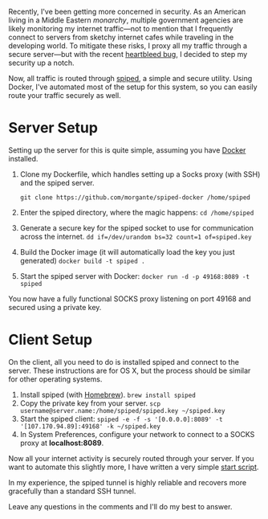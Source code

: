 Recently, I've been getting more concerned in security. As an American living in a Middle Eastern *monarchy*, multiple government agencies are likely monitoring my internet traffic—not to mention that I frequently connect to servers from sketchy internet cafes while traveling in the developing world. To mitigate these risks, I proxy all my traffic through a secure server—but with the recent [heartbleed bug](http://www.vox.com/2014/4/8/5593654/heartbleed-explainer-big-new-web-security-flaw-compromise-privacy), I decided to step my security up a notch.

Now, all traffic is routed through [spiped](http://www.tarsnap.com/spiped.html), a simple and secure utility. Using Docker, I've automated most of the setup for this system, so you can easily route your traffic securely as well.

# Server Setup
Setting up the server for this is quite simple, assuming you have [Docker](http://docker.io) installed.

1. Clone my Dockerfile, which handles setting up a Socks proxy (with SSH) and the spiped server.

	```git clone https://github.com/morgante/spiped-docker /home/spiped```
2. Enter the spiped directory, where the magic happens:
	```cd /home/spiped```
3. Generate a secure key for the spiped socket to use for communication across the internet.
	```dd if=/dev/urandom bs=32 count=1 of=spiped.key```
4. Build the Docker image (it will automatically load the key you just generated)
	```docker build -t spiped .```
5. Start the spiped server with Docker:
	```docker run -d -p 49168:8089 -t spiped```

You now have a fully functional SOCKS proxy listening on port 49168 and secured using a private key.

# Client Setup
On the client, all you need to do is installed spiped and connect to the server. These instructions are for OS X, but the process should be similar for other operating systems.

1. Install spiped (with [Homebrew](http://brew.sh)).
	```brew install spiped```
2. Copy the private key from your server.
	```scp username@server.name:/home/spiped/spiped.key ~/spiped.key```
3. Start the spiped client:
	```spiped -e -f -s '[0.0.0.0]:8089' -t '[107.170.94.89]:49168' -k ~/spiped.key```
4. In System Preferences, configure your network to connect to a SOCKS proxy at **localhost:8089**.

Now all your internet activity is securely routed through your server. If you want to automate this slightly more, I have written a very simple [start script](https://github.com/morgante/dotfiles/blob/master/home/.tunnel-start).

In my experience, the spiped tunnel is highly reliable and recovers more gracefully than a standard SSH tunnel.

Leave any questions in the comments and I'll do my best to answer.